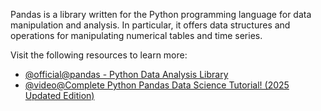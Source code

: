 Pandas is a library written for the Python programming language for data manipulation and analysis. In particular, it offers data structures and operations for manipulating numerical tables and time series.

Visit the following resources to learn more:
- [@official@pandas - Python Data Analysis Library](https://pandas.pydata.org/)
- [@video@Complete Python Pandas Data Science Tutorial! (2025 Updated Edition)](https://www.youtube.com/watch?v=2uvysYbKdjM)
 
